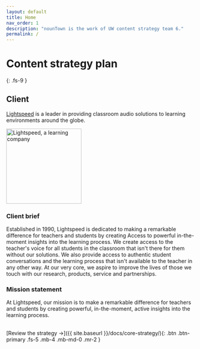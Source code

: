 ```yaml
---
layout: default
title: Home
nav_order: 1
description: "nounTown is the work of UW content strategy team 6."
permalink: /
---
```


# Content strategy plan
{: .fs-9 }

## Client
[Lightspeed](https://www.lightspeed-tek.com/) is a leader in providing classroom audio solutions to learning environments around the globe.

<a href="https://www.lightspeed-tek.com/"><img src="{{ site.baseurl }}/assets/images/lightspeed-logo.svg/" width="200px" alt="Lightspeed, a learning company" /></a>

### Client brief
Established in 1990, Lightspeed is dedicated to making a remarkable difference for teachers and students by creating Access to powerful in-the-moment insights into the learning process. We create access to the teacher's voice for all students in the classroom that isn't there for them without our solutions. We also provide access to authentic student conversations and the learning process that isn't available to the teacher in any other way. At our very core, we aspire to improve the lives of those we touch with our research, products, service and partnerships. 

### Mission statement
At Lightspeed, our mission is to make a remarkable difference for teachers and students by creating powerful, in-the-moment, active insights into the learning process. 
<br><br>

[Review the strategy →]({{ site.baseurl }}/docs/core-strategy/){: .btn .btn-primary .fs-5 .mb-4 .mb-md-0 .mr-2 }